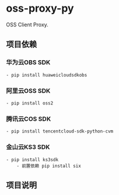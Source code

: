 # oss-proxy-py
OSS Client Proxy.

## 项目依赖
### 华为云OBS SDK
    - pip install huaweicloudsdkobs
### 阿里云OSS SDK
    - pip install oss2
### 腾讯云COS SDK
    - pip install tencentcloud-sdk-python-cvm
### 金山云KS3 SDK
    - pip install ks3sdk
        - 前置依赖 pip install six

## 项目说明


